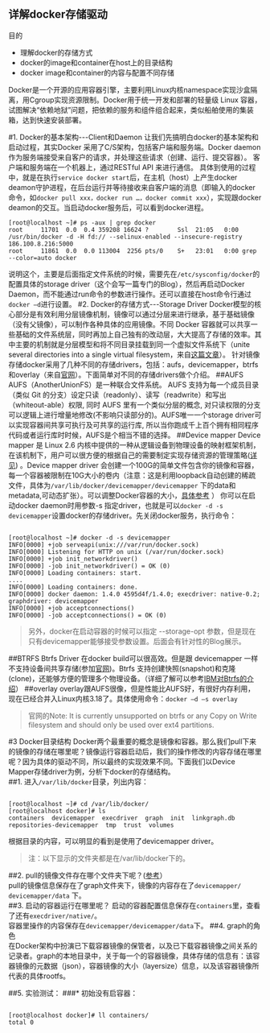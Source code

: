 详解docker存储驱动
----
目的

* 理解docker的存储方式
* docker的image和container在host上的目录结构
* docker image和container的内容与配置不同存储

Docker是一个开源的应用容器引擎，主要利用Linux内核namespace实现沙盒隔离，用Cgroup实现资源限制。Docker用于统一开发和部署的轻量级 Linux 容器，试图解决“依赖地狱”问题，把依赖的服务和组件组合起来，类似船舶使用的集装箱，达到快速安装部署。

#1. Docker的基本架构---Client和Daemon
让我们先搞明白docker的基本架构和启动过程，其实Docker 采用了C/S架构，包括客户端和服务端。Docker daemon作为服务端接受来自客户的请求，并处理这些请求（创建、运行、提交容器）。 客户端和服务端在一个机器上，通过RESTful API 来进行通信。
具体到使用的过程中，就是在执行`service docker start`后，在主机（host）上产生docker deamon守护进程，在后台运行并等待接收来自客户端的消息（即输入的docker命令，如`docker pull xxx，docker run …，docker commit xxx`），实现跟docker deamon的交互。当启动docker服务后，可以看到docker进程。
<pre><code>[root@localhost ~]# ps -aux | grep docker
root     11701  0.0  0.4 359208 16624 ?        Ssl  21:05   0:00 /usr/bin/docker -d -H fd:// --selinux-enabled --insecure-registry 186.100.8.216:5000
root     11861  0.0  0.0 113004  2256 pts/0    S+   23:01   0:00 grep --color=auto docker
</code></pre>
说明这个，主要是后面指定文件系统的时候，需要先在`/etc/sysconfig/docker`的配置具体的storage driver（这个会写一篇专门的Blog），然后再启动Docker Daemon，而不能通过run命令的参数进行操作。还可以直接在host命令行通过`docker –d`进行设置。
#2. Docker的存储方式---Storage Driver
Docker模型的核心部分是有效利用分层镜像机制，镜像可以通过分层来进行继承，基于基础镜像（没有父镜像），可以制作各种具体的应用镜像。不同 Docker 容器就可以共享一些基础的文件系统层，同时再加上自己独有的改动层，大大提高了存储的效率。其中主要的机制就是分层模型和将不同目录挂载到同一个虚拟文件系统下（unite several directories into a single virtual filesystem，来自[这篇文章](http://jpetazzo.github.io/assets/2015-03-03-not-so-deep-dive-into-docker-storage-drivers.html#10)）。    针对镜像存储docker采用了几种不同的存储drivers，包括：aufs，devicemapper，btrfs 和overlay（来自[官网](http://docs.docker.com/reference/commandline/cli/#option-types)）。下面简单对不同的存储drivers做个介绍。
##AUFS
AUFS（AnotherUnionFS）是一种联合文件系统。 AUFS 支持为每一个成员目录（类似 Git 的分支）设定只读（readonly）、读写（readwrite）和写出（whiteout-able）权限, 同时 AUFS 里有一个类似分层的概念, 对只读权限的分支可以逻辑上进行增量地修改(不影响只读部分的)。AUFS唯一一个storage driver可以实现容器间共享可执行及可共享的运行库, 所以当你跑成千上百个拥有相同程序代码或者运行库时时候，AUFS是个相当不错的选择。
##Device mapper
Device mapper 是 Linux 2.6 内核中提供的一种从逻辑设备到物理设备的映射框架机制，在该机制下，用户可以很方便的根据自己的需要制定实现存储资源的管理策略([详见](http://www.ibm.com/developerworks/cn/linux/l-devmapper/index.html)) 。Device mapper driver 会创建一个100G的简单文件包含你的镜像和容器，每一个容器被限制在10G大小的卷内（注意：这是利用loopback自动创建的稀疏文件，具体为`/var/lib/docker/devicemapper/devicemapper` 下的data和metadata,可动态扩张）。可以调整Docker容器的大小，[具体参考](http://zhumeng8337797.blog.163.com/blog/static/100768914201452405120107/) ）
你可以在启动docker daemon时用参数-s 指定driver，也就是可以`docker -d -s devicemapper`设置docker的存储driver。先关闭docker服务，执行命令：
<pre><code>
[root@localhost ~]# docker -d -s devicemapper
INFO[0000] +job serveapi(unix:///var/run/docker.sock)   
INFO[0000] Listening for HTTP on unix (/var/run/docker.sock) 
INFO[0000] +job init_networkdriver()                    
INFO[0000] -job init_networkdriver() = OK (0)           
INFO[0000] Loading containers: start.                   
....
INFO[0000] Loading containers: done.                    
INFO[0000] docker daemon: 1.4.0 4595d4f/1.4.0; execdriver: native-0.2; graphdriver: devicemapper 
INFO[0000] +job acceptconnections()                     
INFO[0000] -job acceptconnections() = OK (0)
</code></pre>
>另外，docker在启动容器的时候可以指定 --storage-opt 参数，但是现在只有devicemapper能够接受参数设置。后面会有针对性的Blog展示。       

##BTRFS
Btrfs Driver 在docker build可以很高效。但是跟 devicemapper 一样不支持设备间共享存储(参加[官网](http://docs.docker.com/reference/commandline/cli/#option-types))。Btrfs 支持创建快照(snapshot)和克隆(clone)，还能够方便的管理多个物理设备。（详细了解可以参考[IBM对Btrfs的介绍](http://www.ibm.com/developerworks/cn/linux/l-cn-btrfs/)）
##overlay
overlay跟AUFS很像，但是性能比AUFS好，有很好内存利用，现在已经合并入Linux内核3.18了。具体使用命令：`docker –d –s overlay`     

>官网的Note:  It is currently unsupported on btrfs or any Copy on Write filesystem and should only be used over ext4 partitions.         

#3	Docker目录结构
Docker两个最重要的概念是镜像和容器。那么我们pull下来的镜像的存储在哪里呢？镜像运行容器启动后，我们的操作修改的内容存储在哪里呢？因为具体的驱动不同，所以最终的实现效果不同。下面我们以Device Mapper存储driver为例，分析下docker的存储结构。    
##1.	进入`/var/lib/docker`目录，列出内容：
<pre><code>
[root@localhost ~]# cd /var/lib/docker/
[root@localhost docker]# ls
containers  devicemapper  execdriver  graph  init  linkgraph.db  repositories-devicemapper  tmp  trust  volumes
</code></pre>         
根据目录的内容，可以明显的看到是使用了devicemapper driver。
>注：以下显示的文件夹都是在/var/lib/docker下的。      

##2.	pull的镜像文件存在哪个文件夹下呢？([参考](http://www.csdn.net/article/2014-11-20/2822693)）   
pull的镜像信息保存在了graph文件夹下，镜像的内容存在了`devicemapper/ devicemapper/data` 下。    
##3.	启动的容器运行在哪里呢？
启动的容器配置信息保存在`containers`里，查看了还有`execdriver/native/`。   
容器里操作的内容保存在`devicemapper/devicemapper/data`下。
##4.	graph的角色    
在Docker架构中扮演已下载容器镜像的保管者，以及已下载容器镜像之间关系的记录者。graph的本地目录中，关于每一个的容器镜像，具体存储的信息有：该容器镜像的元数据（json），容器镜像的大小（layersize）信息，以及该容器镜像所代表的具体rootfs。

##5.	实验测试：
###* 初始没有启容器：     
<pre><code>
[root@localhost docker]# ll containers/
total 0
</code></pre>


